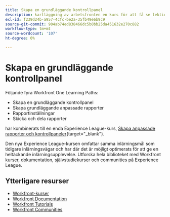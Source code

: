 ```yaml
---
title: Skapa en grundläggande kontrollpanel
description: kartläggning av arbetsfronten en kurs för att få se lektionskurser
exl-id: f239d24b-a957-4cfc-be2a-35fb49e6b9c9
source-git-commit: 904ab74ed838466dc5b0bb25da451632e270c882
workflow-type: tm+mt
source-wordcount: '107'
ht-degree: 0%

---
```


# Skapa en grundläggande kontrollpanel

Följande fyra Workfront One Learning Paths:

* Skapa en grundläggande kontrollpanel
* Skapa grundläggande anpassade rapporter
* Rapportinställningar
* Skicka och dela rapporter

har kombinerats till en enda Experience League-kurs, [Skapa anpassade rapporter och kontrollpaneler](https://experienceleague.adobe.com/?recommended=Workfront-U-1-2022.3.reporting){target="_blank"}.

Den nya Experience League-kursen omfattar samma inlärningsmål som tidigare inlärningsvägar och har där det är möjligt optimerats för att ge en heltäckande inlärningsupplevelse.  Utforska hela biblioteket med Workfront kurser, dokumentation, självstudiekurser och communities på Experience League.

## Ytterligare resurser

* [Workfront-kurser](https://experienceleague.adobe.com/?lang=en&amp;Solution=Workfront#courses)
* [Workfront Documentation](https://experienceleague.adobe.com/docs/workfront.html)
* [Workfront Tutorials](https://experienceleague.adobe.com/docs/workfront-learn/tutorials-workfront/home.html)
* [Workfront Communities](https://experienceleaguecommunities.adobe.com/t5/workfront/ct-p/workfront)
